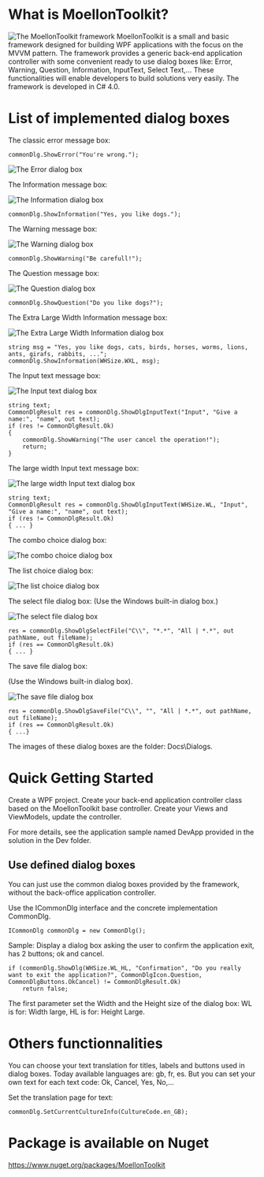 # What is MoellonToolkit?
![The MoellonToolkit framework](Docs/Logo/MoellonToolkit_logo128.jpg) MoellonToolkit is a small and basic framework designed for building WPF applications with the focus on the MVVM pattern.
The framework provides a generic back-end application controller with some convenient ready to use dialog boxes like: Error, Warning, Question, Information, InputText, Select Text,...
These functionalities will enable developers to build solutions very easily. 
The framework is developed in C# 4.0.  

# List of implemented dialog boxes

The classic error message box:

	commonDlg.ShowError("You're wrong.");

![The Error dialog box](Docs/Dialogs/dlgError.jpg)

The Information message box:

![The Information dialog box](Docs/Dialogs/dlgInformation.jpg)

	commonDlg.ShowInformation("Yes, you like dogs.");

The Warning message box:

![The Warning dialog box](Docs/Dialogs/dlgWarning.jpg)

	commonDlg.ShowWarning("Be carefull!");

The Question message box:

![The Question dialog box](Docs/Dialogs/dlgQuestion.jpg)

	commonDlg.ShowQuestion("Do you like dogs?");

The Extra Large Width Information message box:

![The Extra Large Width Information dialog box](Docs/Dialogs/dlgInformationWidthXL.jpg)

	string msg = "Yes, you like dogs, cats, birds, horses, worms, lions, ants, girafs, rabbits, ...";
	commonDlg.ShowInformation(WHSize.WXL, msg);

The Input text message box:

![The Input text dialog box](Docs/Dialogs/dlgInputText.jpg)

	string text;
    CommonDlgResult res = commonDlg.ShowDlgInputText("Input", "Give a name:", "name", out text);
    if (res != CommonDlgResult.Ok)
    {
		commonDlg.ShowWarning("The user cancel the operation!");
        return;
    }

The large width Input text message box:

![The large width Input text dialog box](Docs/Dialogs/dlgInputTextWidthLarge.jpg)

	string text;
    CommonDlgResult res = commonDlg.ShowDlgInputText(WHSize.WL, "Input", "Give a name:", "name", out text);
    if (res != CommonDlgResult.Ok)
	{ ... }


The combo choice dialog box:

![The combo choice dialog box](Docs/Dialogs/dlgComboChoice.jpg)

The list choice dialog box:

![The list choice dialog box](Docs/Dialogs/dlgListChoice.jpg)


The select file  dialog box:
(Use the Windows built-in dialog box.)

![The select file  dialog box](Docs/Dialogs/dlgSelectFile.jpg)

	res = commonDlg.ShowDlgSelectFile("C\\", "*.*", "All | *.*", out pathName, out fileName);
    if (res == CommonDlgResult.Ok)
	{ ... }

The save file  dialog box:

(Use the Windows built-in dialog box).

![The save file  dialog box](Docs/Dialogs/dlgSaveFile.jpg)

	res = commonDlg.ShowDlgSaveFile("C\\", "", "All | *.*", out pathName, out fileName);
    if (res == CommonDlgResult.Ok)
	{ ...}

The images of these dialog boxes are the folder: Docs\Dialogs.


	
# Quick Getting Started 
Create a WPF project. Create your back-end application controller class based on the MoellonToolkit base controller.
Create your Views and ViewModels, update the controller.

For more details, see the application sample named DevApp provided in the solution in the Dev folder.

## Use defined dialog boxes
You can just use the common dialog boxes provided by the framework, without the back-office application controller.

Use the ICommonDlg interface and the concrete implementation CommonDlg.

    ICommonDlg commonDlg = new CommonDlg();

Sample:	Display a dialog box asking the user to confirm the application exit, has 2 buttons; ok and cancel.

    if (commonDlg.ShowDlg(WHSize.WL_HL, "Confirmation", "Do you really want to exit the application?", CommonDlgIcon.Question, CommonDlgButtons.OkCancel) != CommonDlgResult.Ok)
		return false;

The first parameter set the Width and the Height size of the dialog box: 
WL is for: Width large, HL is for: Height Large.

# Others functionnalities
You can choose your text translation for titles, labels and buttons used in dialog boxes.
Today available languages are: gb, fr, es.
But you can set your own text for each text code: Ok, Cancel, Yes, No,...

Set the translation page for text:

    commonDlg.SetCurrentCultureInfo(CultureCode.en_GB);


# Package is available on Nuget
https://www.nuget.org/packages/MoellonToolkit
